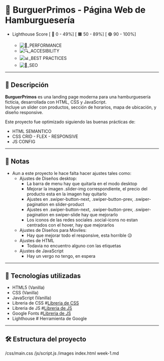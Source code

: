 # 🍔 BurguerPrimos - Página Web de Hamburguesería

- Lighthouse Score [ 🔺 0 - 49%] [ 🟧 50 - 89%] [ 🟢 90 - 100%]

  - ![🚀_PERFORMANCE](https://img.shields.io/badge/🚀_PERFORMANCE-50%25-red)
  - ![🔍_ACCESIBILITY](https://img.shields.io/badge/🔍_ACCESIBILITY-88%25-yellow)
  - ![📊_BEST PRACTICES](https://img.shields.io/badge/📊_BEST_PRACTICES-100%25-green)
  - ![📝_SEO](https://img.shields.io/badge/📝_SEO-83%25-yellow)

---

## 🧾 Descripción

**BurguerPrimos** es una landing page moderna para una hamburguesería ficticia, desarrollada con HTML, CSS y JavaScript.  
Incluye un slider con productos, sección de horarios, mapa de ubicación, y diseño responsive.

Este proyecto fue optimizado siguiendo las buenas prácticas de:
- HTML SEMANTICO
- CSS CRID - FLEX - RESPONSIVE
- JS CONFIG

---

## 📸 Notas

- Aun a este proyecto le hace falta hacer ajustes tales como:
  - Ajustes de Diseños desktop:
    - La barra de menu hay que quitarla en el modo desktop
    - Mejorar la imagen .slider-img correspondiente, el precio del producto esta en la imagen hay quitarlo
    - Ajustes en .swiper-button-next, .swiper-button-prev, .swiper-pagination en slider-product
    - Ajustes en .swiper-button-next, .swiper-button-prev, .swiper-pagination en swiper-slide hay que mejorarlo
    - Los iconos de las redes sociales .social-icons no estan centrados con el hover, hay que mejorarlos
  - Ajustes de Diseños para Moviles:
    - Hay que mejorar todo el responsive, esta horrible 😥
  - Ajustes de HTML
    - Todavia no encuentro alguno con las etiquetas
  - Ajustes de JavaScript
    - Hay un vergo no tengo, en espera

---

## 🚀 Tecnologías utilizadas

- HTML5 (Vanilla)
- CSS (Vanilla)
- JavaScript (Vanilla)
- Libreria de CSS #[Libreria de CSS](https://cdn.jsdelivr.net/npm/swiper/swiper-bundle.min.css)
- Libreria de JS #[Libreria de JS](https://cdn.jsdelivr.net/npm/swiper/swiper-bundle.min.js)
- Google Fonts #[Libreria de JS](https://fonts.googleapis.com/css2?family=Poppins:wght@300;400;500;600;700;800;900&display=swap)
- Lighthouse # Herramienta de Google

---

## 🛠️ Estructura del proyecto
/css/main.css
/js/script.js
/images
index.html
week-1.md
